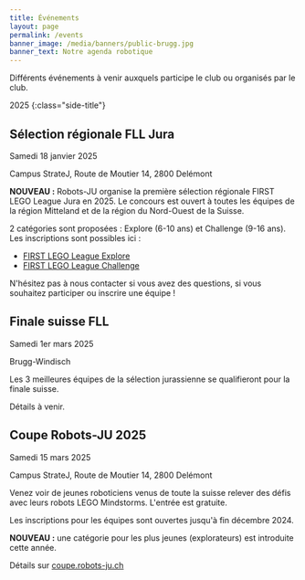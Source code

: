 ```yaml
---
title: Événements
layout: page
permalink: /events
banner_image: /media/banners/public-brugg.jpg
banner_text: Notre agenda robotique
---
```


Différents événements à venir auxquels participe le club ou organisés par le club.

2025
{:class="side-title"}

## Sélection régionale FLL Jura

<i class="fa fa-calendar"></i> Samedi 18 janvier 2025

<i class="fa fa-map-marker"></i> Campus StrateJ, Route de Moutier 14, 2800 Delémont

**NOUVEAU :** Robots-JU organise la première sélection régionale FIRST LEGO League Jura en 2025.
Le concours est ouvert à toutes les équipes de la région Mitteland et de la région du Nord-Ouest de la Suisse.

2 catégories sont proposées : Explore (6-10 ans) et Challenge (9-16 ans). Les inscriptions sont possibles ici :
-  <a href="https://www.first-lego-league.org/en/explore-2024-25/jura">FIRST LEGO League Explore</a>
-  <a href="https://www.first-lego-league.org/en/challenge-2024-25/jura">FIRST LEGO League Challenge</a>

N'hésitez pas à nous contacter si vous avez des questions, si vous souhaitez participer ou inscrire une équipe !

## Finale suisse FLL

<i class="fa fa-calendar"></i> Samedi 1er mars 2025

<i class="fa fa-map-marker"></i> Brugg-Windisch

Les 3 meilleures équipes de la sélection jurassienne se qualifieront pour la finale suisse.

Détails à venir.

## Coupe Robots-JU 2025

<i class="fa fa-calendar"></i> Samedi 15 mars 2025

<i class="fa fa-map-marker"></i> Campus StrateJ, Route de Moutier 14, 2800 Delémont

Venez voir de jeunes roboticiens venus de toute la suisse relever des défis avec leurs robots LEGO Mindstorms.
L'entrée est gratuite.

Les inscriptions pour les équipes sont ouvertes jusqu'à fin décembre 2024.

**NOUVEAU :** une catégorie pour les plus jeunes (explorateurs) est introduite cette année.

Détails sur [coupe.robots-ju.ch](https://coupe.robots-ju.ch/)
